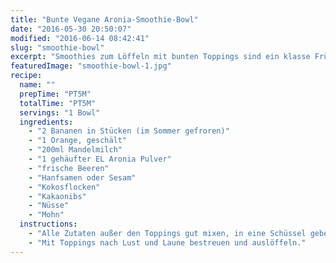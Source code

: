 ```yaml
---
title: "Bunte Vegane Aronia-Smoothie-Bowl"
date: "2016-05-30 20:50:07"
modified: "2016-06-14 08:42:41"
slug: "smoothie-bowl"
excerpt: "Smoothies zum Löffeln mit bunten Toppings sind ein klasse Frühstück und machen fröhlich."
featuredImage: "smoothie-bowl-1.jpg"
recipe:
  name: ""
  prepTime: "PT5M"
  totalTime: "PT5M"
  servings: "1 Bowl"
  ingredients:
    - "2 Bananen in Stücken (im Sommer gefroren)"
    - "1 Orange, geschält"
    - "200ml Mandelmilch"
    - "1 gehäufter EL Aronia Pulver"
    - "frische Beeren"
    - "Hanfsamen oder Sesam"
    - "Kokosflocken"
    - "Kakaonibs"
    - "Nüsse"
    - "Mohn"
  instructions:
    - "Alle Zutaten außer den Toppings gut mixen, in eine Schüssel geben."
    - "Mit Toppings nach Lust und Laune bestreuen und auslöffeln."
---
```


